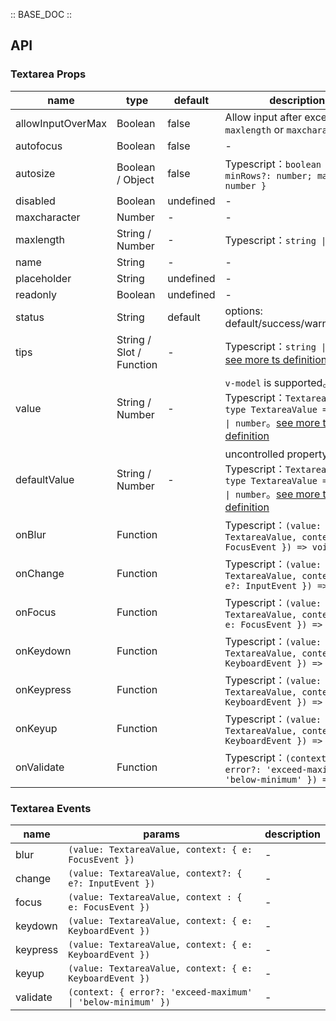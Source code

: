 :: BASE_DOC ::

## API

### Textarea Props

name | type | default | description | required
-- | -- | -- | -- | --
allowInputOverMax | Boolean | false | Allow input after exceeding `maxlength` or `maxcharacter` | N
autofocus | Boolean | false | \- | N
autosize | Boolean / Object | false | Typescript：`boolean \| { minRows?: number; maxRows?: number }` | N
disabled | Boolean | undefined | \- | N
maxcharacter | Number | - | \- | N
maxlength | String / Number | - | Typescript：`string \| number` | N
name | String | - | \- | N
placeholder | String | undefined | \- | N
readonly | Boolean | undefined | \- | N
status | String | default | options: default/success/warning/error | N
tips | String / Slot / Function | - | Typescript：`string \| TNode`。[see more ts definition](https://github.com/Tencent/tdesign-vue/blob/develop/src/common.ts) | N
value | String / Number | - | `v-model` is supported。Typescript：`TextareaValue` `type TextareaValue = string \| number`。[see more ts definition](https://github.com/Tencent/tdesign-vue/tree/develop/src/textarea/type.ts) | N
defaultValue | String / Number | - | uncontrolled property。Typescript：`TextareaValue` `type TextareaValue = string \| number`。[see more ts definition](https://github.com/Tencent/tdesign-vue/tree/develop/src/textarea/type.ts) | N
onBlur | Function |  | Typescript：`(value: TextareaValue, context: { e: FocusEvent }) => void`<br/> | N
onChange | Function |  | Typescript：`(value: TextareaValue, context?: { e?: InputEvent }) => void`<br/> | N
onFocus | Function |  | Typescript：`(value: TextareaValue, context : { e: FocusEvent }) => void`<br/> | N
onKeydown | Function |  | Typescript：`(value: TextareaValue, context: { e: KeyboardEvent }) => void`<br/> | N
onKeypress | Function |  | Typescript：`(value: TextareaValue, context: { e: KeyboardEvent }) => void`<br/> | N
onKeyup | Function |  | Typescript：`(value: TextareaValue, context: { e: KeyboardEvent }) => void`<br/> | N
onValidate | Function |  | Typescript：`(context: { error?: 'exceed-maximum' \| 'below-minimum' }) => void`<br/> | N

### Textarea Events

name | params | description
-- | -- | --
blur | `(value: TextareaValue, context: { e: FocusEvent })` | \-
change | `(value: TextareaValue, context?: { e?: InputEvent })` | \-
focus | `(value: TextareaValue, context : { e: FocusEvent })` | \-
keydown | `(value: TextareaValue, context: { e: KeyboardEvent })` | \-
keypress | `(value: TextareaValue, context: { e: KeyboardEvent })` | \-
keyup | `(value: TextareaValue, context: { e: KeyboardEvent })` | \-
validate | `(context: { error?: 'exceed-maximum' \| 'below-minimum' })` | \-
